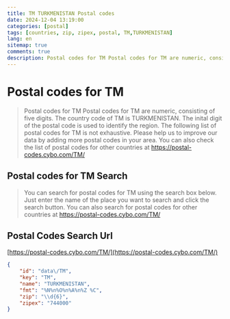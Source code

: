 ```yaml
---
title: TM TURKMENISTAN Postal codes 
date: 2024-12-04 13:19:00
categories: [postal]
tags: [countries, zip, zipex, postal, TM,TURKMENISTAN]
lang: en
sitemap: true
comments: true
description: Postal codes for TM Postal codes for TM are numeric, consisting of five digits. The country code of TM is TURKMENISTAN. The inital digit of the postal code is used to identify the region. The following list of postal codes for TM is not exhaustive. Please help us to improve our data by adding more postal codes in your area. You can also check the list of postal codes for other countries at https://postal-codes.cybo.com/TM/
---
```


# Postal codes for TM
> Postal codes for TM Postal codes for TM are numeric, consisting of five digits. The country code of TM is TURKMENISTAN. The inital digit of the postal code is used to identify the region. The following list of postal codes for TM is not exhaustive. Please help us to improve our data by adding more postal codes in your area. You can also check the list of postal codes for other countries at https://postal-codes.cybo.com/TM/

## Postal codes for TM Search 
> You can search for postal codes for TM using the search box below. Just enter the name of the place you want to search and click the search button. You can also search for postal codes for other countries at https://postal-codes.cybo.com/TM/

## Postal Codes Search Url

[https://postal-codes.cybo.com/TM/](https://postal-codes.cybo.com/TM/)
```json
{
    "id": "data\/TM",
    "key": "TM",
    "name": "TURKMENISTAN",
    "fmt": "%N%n%O%n%A%n%Z %C",
    "zip": "\\d{6}",
    "zipex": "744000"
}
```
